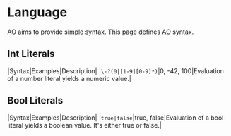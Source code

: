 # Language

AO aims to provide simple syntax. This page defines AO syntax.

## Int Literals

|Syntax|Examples|Description|
|`\-?(0|[1-9][0-9]*)`|0, -42, 100|Evaluation of a number literal yields a numeric value.|

## Bool Literals

|Syntax|Examples|Description|
|`true|false`|true, false|Evaluation of a bool literal yields a boolean value. It's either true or false.|
